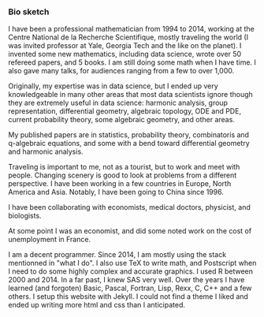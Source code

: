 ### Bio sketch

I have been a professional mathematician from 1994 to 2014, working at the Centre National de la Recherche Scientifique, mostly traveling the world (I was invited professor at Yale, Georgia Tech and the like on the planet). I invented some new mathematics, including data science, wrote over 50 refereed papers, and 5 books. I am still doing some math when I have time. I also gave many talks, for audiences ranging from a few to over 1,000.

Originally, my expertise was in data science, but I ended up very knowledgeable in many other areas that most data scientists ignore though they are extremely useful in data science: harmonic analysis, group representation, differential geometry, algebraic topology, ODE and PDE, current probability theory, some algebraic geometry, and other areas. 

My published papers are in statistics, probability theory, combinatoris and q-algebraic equations, and some with a bend toward differential geometry and harmonic analysis.

Traveling is important to me, not as a tourist, but to work and meet with people. Changing scenery is good to look at problems from a different perspective. I have been working in a few countries in Europe, North America and Asia. Notably, I have been going to China since 1996.

I have been collaborating with economists, medical doctors, physicist, and biologists.

At some point I was an economist, and did some noted work on the cost of unemployment in France.

I am a decent programmer. Since 2014, I am mostly using the stack mentionned in "what I do". I also use TeX to write math, and Postscript when I need to do some highly complex and accurate graphics. I used R between 2000 and 2014. In a far past, I knew SAS very well. Over the years I have learned (and forgoten) Basic, Pascal, Fortran, Lisp, Rexx, C, C++ and a few others. I setup this website with Jekyll. I could not find a theme I liked and ended up writing more html and css than I anticipated.
